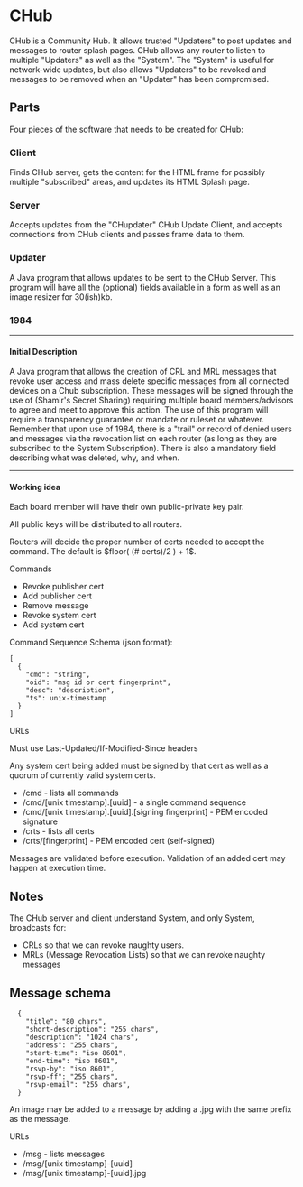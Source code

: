 # CHub

CHub is a Community Hub. It allows trusted "Updaters" to post updates and
messages to router splash pages. CHub allows any router to listen to
multiple "Updaters" as well as the "System".  The "System" is useful for
network-wide updates, but also allows "Updaters" to be revoked and messages
to be removed when an "Updater" has been compromised.

## Parts

Four pieces of the software that needs to be created for CHub:

### Client

Finds CHub server, gets the content for the HTML frame for possibly
multiple "subscribed" areas, and updates its HTML Splash page. 

### Server

Accepts updates from the "CHupdater" CHub Update Client, and accepts
connections from CHub clients and passes frame data to them. 


### Updater

A Java program that allows updates to be sent to the CHub Server. This
program will have all the (optional) fields available in a form as well
as an image resizer for 30(ish)kb.

### 1984

-------

#### Initial Description

A Java program that allows the creation of CRL and MRL messages that
revoke user access and mass delete specific messages from all connected
devices on a Chub subscription. These messages will be signed through the
use of (Shamir's Secret Sharing) requiring multiple board
members/advisors to agree and meet to approve this action. The use of
this program will require a transparency guarantee or mandate or ruleset
or whatever. Remember that upon use of 1984, there is a "trail" or
record of denied users and messages via the revocation list on each
router (as long as they are subscribed to the System Subscription).
There is also a mandatory field describing what was deleted, why, and
when.

-------

#### Working idea

Each board member will have their own public-private key pair.

All public keys will be distributed to all routers.

Routers will decide the proper number of certs needed to accept the command.
The default is $floor( (# certs)/2 ) + 1$.

Commands

* Revoke publisher cert
* Add publisher cert
* Remove message
* Revoke system cert
* Add system cert

Command Sequence Schema (json format):

    [
      {
        "cmd": "string",
        "oid": "msg id or cert fingerprint",
        "desc": "description",
        "ts": unix-timestamp
      }
    ]

URLs

Must use Last-Updated/If-Modified-Since headers

Any system cert being added must be signed by that cert as well as a quorum
of currently valid system certs.

* /cmd - lists all commands
* /cmd/[unix timestamp].[uuid] - a single command sequence
* /cmd/[unix timestamp].[uuid].[signing fingerprint] - PEM encoded signature
* /crts - lists all certs
* /crts/[fingerprint] - PEM encoded cert (self-signed)

Messages are validated before execution. Validation of an added cert may
happen at execution time.

## Notes 

The CHub server and client understand System, and only System, broadcasts
for:

* CRLs so that we can revoke naughty users. 
* MRLs (Message Revocation Lists) so that we can revoke naughty messages

## Message schema

      {
        "title": "80 chars",
        "short-description": "255 chars",
        "description": "1024 chars",
        "address": "255 chars",
        "start-time": "iso 8601",
        "end-time": "iso 8601",
        "rsvp-by": "iso 8601",
        "rsvp-ff": "255 chars",
        "rsvp-email": "255 chars",
      }

An image may be added to a message by adding a .jpg with the same prefix as
the message.

URLs

* /msg - lists messages
* /msg/[unix timestamp]-[uuid]
* /msg/[unix timestamp]-[uuid].jpg
